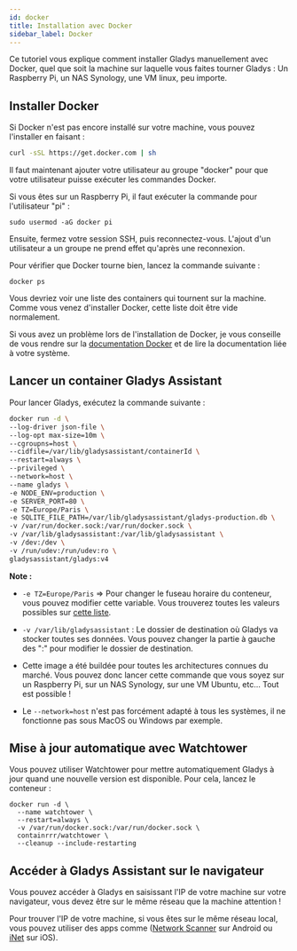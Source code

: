```yaml
---
id: docker
title: Installation avec Docker
sidebar_label: Docker
---
```


Ce tutoriel vous explique comment installer Gladys manuellement avec Docker, quel que soit la machine sur laquelle vous faites tourner Gladys : Un Raspberry Pi, un NAS Synology, une VM linux, peu importe.

## Installer Docker

Si Docker n'est pas encore installé sur votre machine, vous pouvez l'installer en faisant :

```bash
curl -sSL https://get.docker.com | sh
```

Il faut maintenant ajouter votre utilisateur au groupe "docker" pour que votre utilisateur puisse exécuter les commandes Docker.

Si vous êtes sur un Raspberry Pi, il faut exécuter la commande pour l'utilisateur "pi" :

```
sudo usermod -aG docker pi
```

Ensuite, fermez votre session SSH, puis reconnectez-vous. L'ajout d'un utilisateur a un groupe ne prend effet qu'après une reconnexion.

Pour vérifier que Docker tourne bien, lancez la commande suivante :

```
docker ps
```

Vous devriez voir une liste des containers qui tournent sur la machine. Comme vous venez d'installer Docker, cette liste doit être vide normalement.

Si vous avez un problème lors de l'installation de Docker, je vous conseille de vous rendre sur la [documentation Docker](https://docs.docker.com/) et de lire la documentation liée à votre système.

## Lancer un container Gladys Assistant

Pour lancer Gladys, exécutez la commande suivante :

```bash
docker run -d \
--log-driver json-file \
--log-opt max-size=10m \
--cgroupns=host \
--cidfile=/var/lib/gladysassistant/containerId \
--restart=always \
--privileged \
--network=host \
--name gladys \
-e NODE_ENV=production \
-e SERVER_PORT=80 \
-e TZ=Europe/Paris \
-e SQLITE_FILE_PATH=/var/lib/gladysassistant/gladys-production.db \
-v /var/run/docker.sock:/var/run/docker.sock \
-v /var/lib/gladysassistant:/var/lib/gladysassistant \
-v /dev:/dev \
-v /run/udev:/run/udev:ro \
gladysassistant/gladys:v4
```

**Note :**

- `-e TZ=Europe/Paris` => Pour changer le fuseau horaire du conteneur, vous pouvez modifier cette variable. Vous trouverez toutes les valeurs possibles sur [cette liste](https://en.wikipedia.org/wiki/List_of_tz_database_time_zones).

- `-v /var/lib/gladysassistant` : Le dossier de destination où Gladys va stocker toutes ses données. Vous pouvez changer la partie à gauche des ":" pour modifier le dossier de destination.

- Cette image a été buildée pour toutes les architectures connues du marché. Vous pouvez donc lancer cette commande que vous soyez sur un Raspberry Pi, sur un NAS Synology, sur une VM Ubuntu, etc... Tout est possible !

- Le `--network=host` n'est pas forcément adapté à tous les systèmes, il ne fonctionne pas sous MacOS ou Windows par exemple.

## Mise à jour automatique avec Watchtower

Vous pouvez utiliser Watchtower pour mettre automatiquement Gladys à jour quand une nouvelle version est disponible. Pour cela, lancez le conteneur :

```
docker run -d \
  --name watchtower \
  --restart=always \
  -v /var/run/docker.sock:/var/run/docker.sock \
  containrrr/watchtower \
  --cleanup --include-restarting
```

## Accéder à Gladys Assistant sur le navigateur

Vous pouvez accéder à Gladys en saisissant l'IP de votre machine sur votre navigateur, vous devez être sur le même réseau que la machine attention !

Pour trouver l'IP de votre machine, si vous êtes sur le même réseau local, vous pouvez utiliser des apps comme ([Network Scanner](https://play.google.com/store/apps/details?id=com.easymobile.lan.scanner&hl=fr) sur Android ou [iNet](https://itunes.apple.com/fr/app/inet-network-scanner/id340793353?mt=8) sur iOS).
